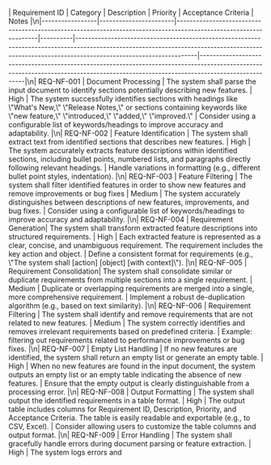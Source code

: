 | Requirement ID | Category              | Description                                                                                                     | Priority | Acceptance Criteria                                                                                                                                                                                  | Notes                                                                                                                                                                             |\\n|-----------------|-----------------------|-----------------------------------------------------------------------------------------------------------------|----------|-------------------------------------------------------------------------------------------------------------------------------------------------------------------------------------------------|------------------------------------------------------------------------------------------------------------------------------------------------------------------------------------|\\n| REQ-NF-001      | Document Processing   | The system shall parse the input document to identify sections potentially describing new features.                | High     | The system successfully identifies sections with headings like \\\"What's New,\\\" \\\"Release Notes,\\\" or sections containing keywords like \\\"new feature,\\\" \\\"introduced,\\\" \\\"added,\\\" \\\"improved.\\\"          | Consider using a configurable list of keywords/headings to improve accuracy and adaptability.                                                                                      |\\n| REQ-NF-002      | Feature Identification | The system shall extract text from identified sections that describes new features.                               | High     | The system accurately extracts feature descriptions within identified sections, including bullet points, numbered lists, and paragraphs directly following relevant headings.          | Handle variations in formatting (e.g., different bullet point styles, indentation).                                                                                               |\\n| REQ-NF-003      | Feature Filtering    | The system shall filter identified features in order to show new features and remove improvements or bug fixes | Medium    | The system accurately distinguishes between descriptions of new features, improvements, and bug fixes.                                                                                             | Consider using a configurable list of keywords/headings to improve accuracy and adaptability.                                                                                      |\\n| REQ-NF-004      | Requirement Generation| The system shall transform extracted feature descriptions into structured requirements.                            | High     | Each extracted feature is represented as a clear, concise, and unambiguous requirement. The requirement includes the key action and object.                                             | Define a consistent format for requirements (e.g., \\\"The system shall [action] [object] [with context]\\\").                                                                          |\\n| REQ-NF-005      | Requirement Consolidation| The system shall consolidate similar or duplicate requirements from multiple sections into a single requirement. | Medium   | Duplicate or overlapping requirements are merged into a single, more comprehensive requirement.                                                                                           | Implement a robust de-duplication algorithm (e.g., based on text similarity).                                                                                              |\\n| REQ-NF-006      | Requirement Filtering    | The system shall identify and remove requirements that are not related to new features.                      | Medium    | The system correctly identifies and removes irrelevant requirements based on predefined criteria.                                                                                       | Example: filtering out requirements related to performance improvements or bug fixes.                                                                                              |\\n| REQ-NF-007      | Empty List Handling  | If no new features are identified, the system shall return an empty list or generate an empty table.             | High     | When no new features are found in the input document, the system outputs an empty list or an empty table indicating the absence of new features.                                        |  Ensure that the empty output is clearly distinguishable from a processing error.                                                                                             |\\n| REQ-NF-008      | Output Formatting     | The system shall output the identified requirements in a table format.                                         | High     | The output table includes columns for Requirement ID, Description, Priority, and Acceptance Criteria. The table is easily readable and exportable (e.g., to CSV, Excel).             | Consider allowing users to customize the table columns and output format.                                                                                                        |\\n| REQ-NF-009      | Error Handling        | The system shall gracefully handle errors during document parsing or feature extraction.                         | High     | The system logs errors and
